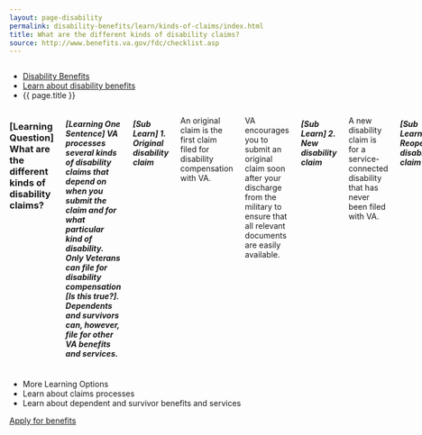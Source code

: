 ```yaml
---
layout: page-disability
permalink: disability-benefits/learn/kinds-of-claims/index.html
title: What are the different kinds of disability claims?
source: http://www.benefits.va.gov/fdc/checklist.asp
---
```


<div class="splash" markdown="0">
<div class="row" markdown="0">
<div class="small-12 columns" markdown="0">

<ul class="breadcrumbs" role="menubar" aria-label="Primary">
<li class="parent"><a href="/disability-benefits/">Disability Benefits</a></li>
<li class="parent"><a href="/disability-benefits/learn/">Learn about disability benefits</a></li>
<li class="active">{{ page.title }}</li>
</ul>

</div>
</div>
</div>

<div class="main" role="main">

<section class="one" markdown="0">
<div class="row" markdown="0">
<div class="small-12 medium-10 medium-centered columns" markdown="1">

### [Learning Question] What are the different kinds of disability claims?

##### [Learning One Sentence] VA processes several kinds of disability claims that depend on when you submit the claim and for what particular kind of disability. Only Veterans can file for disability compensation [Is this true?]. Dependents and survivors can, however, file for other VA benefits and services.

##### [Sub Learn] 1. Original disability claim

An original claim is the first claim filed for disability compensation with VA.

VA encourages you to submit an original claim soon after your discharge from the military to ensure that all relevant documents are easily available.

##### [Sub Learn] 2. New disability claim

A new disability claim is for a service-connected disability that has never been filed with VA.

##### [Sub Learn] 3. Reopened disability claim

A reopened disability claim is a resubmission of a previously denied claim filed with VA and over one year old.

##### [Sub Learn] 4. Secondary disability claim
A secondary disability claim is a new claim linked to an existing VA-recognized service-connected disability.

</div>
</div>
</div>

<div class="navigation" markdown="0" aria-label="Secondary">
<div class="row" markdown="0">
<div class="small-12 medium-10 medium-centered columns" markdown="1">

- More Learning Options
- Learn about claims processes
- Learn about dependent and survivor benefits and services

</div>
</div>
</div>

<section class="two" markdown="0">
<div class="action" markdown="0">
<div class="row" markdown="0">
<div class="small-12 medium-10 medium-centered columns" markdown="0">
<a class="button start expand" href="#">Apply for benefits</a>
</div>
</div>
</div>
</div>


</div>
